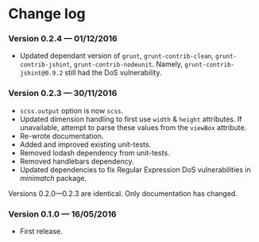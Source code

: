 # Change log

### Version 0.2.4 — 01/12/2016

- Updated dependant version of `grunt`, `grunt-contrib-clean`, `grunt-contrib-jshint`, `grunt-contrib-nodeunit`. Namely, `grunt-contrib-jshint@0.9.2` still had the DoS vulnerability.

### Version 0.2.3 — 30/11/2016

- `scss.output` option is now `scss`.
- Updated dimension handling to first use `width` & `height` attributes. If unavailable, attempt to parse these values from the `viewBox` attribute.
- Re-wrote documentation.
- Added and improved existing unit-tests.
- Removed lodash dependency from unit-tests.
- Removed handlebars dependency.
- Updated dependencies to fix Regular Expression DoS vulnerabilities in *minimatch* package.

Versions 0.2.0—0.2.3 are identical. Only documentation has changed.

### Version 0.1.0 — 16/05/2016

- First release.

